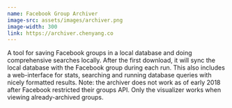 ```yaml
---
name: Facebook Group Archiver
image-src: assets/images/archiver.png
image-width: 300
link: https://archiver.chenyang.co
---
```


A tool for saving Facebook groups in a local database and doing comprehensive
searches locally. After the first download, it will sync the local database with
the Facebook group during each run. This also includes a web-interface for
stats, searching and running database queries with nicely formatted
results. Note: the archiver does not work as of early 2018 after Facebook
restricted their groups API. Only the visualizer works when viewing
already-archived groups.
